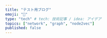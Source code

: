 ```yaml
---
title: "テスト用ブログ"
emoji: "🐡"
type: "tech" # tech: 技術記事 / idea: アイデア
topics: ["network", "graph", "node2vec"]
published: false
---
```

